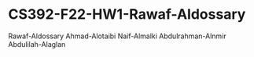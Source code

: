 # CS392-F22-HW1-Rawaf-Aldossary
Rawaf-Aldossary
Ahmad-Alotaibi
Naif-Almalki
Abdulrahman-Alnmir
Abdulilah-Alaglan
